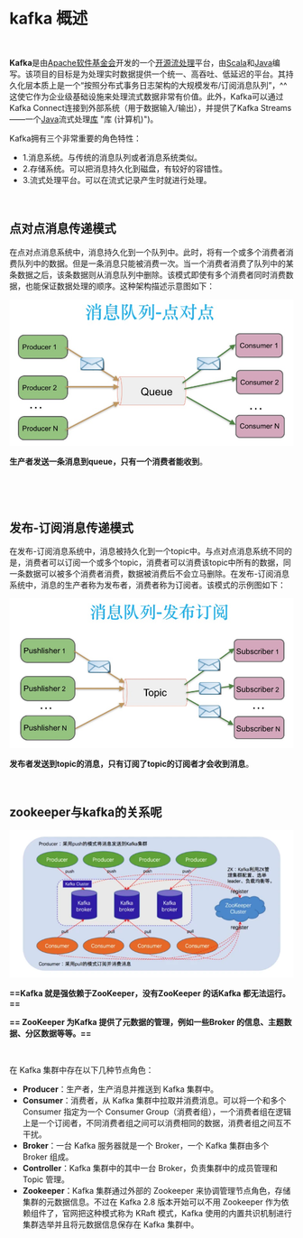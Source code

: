 # kafka 概述

‍

**Kafka**是由[Apache软件基金会](https://zh.wikipedia.org/wiki/Apache%E8%BD%AF%E4%BB%B6%E5%9F%BA%E9%87%91%E4%BC%9A "Apache软件基金会")开发的一个[开源](https://zh.wikipedia.org/wiki/%E5%BC%80%E6%BA%90 "开源")​[流处理](https://zh.wikipedia.org/wiki/%E6%B5%81%E5%A4%84%E7%90%86 "流处理")平台，由[Scala](https://zh.wikipedia.org/wiki/Scala "Scala")和[Java](https://zh.wikipedia.org/wiki/Java "Java")编写。该项目的目标是为处理实时数据提供一个统一、高吞吐、低延迟的平台。其持久化层本质上是一个“按照分布式事务日志架构的大规模发布/订阅消息队列”，^^这使它作为企业级基础设施来处理流式数据非常有价值。此外，Kafka可以通过Kafka Connect连接到外部系统（用于数据输入/输出），并提供了Kafka Streams——一个[Java](https://zh.wikipedia.org/wiki/Java "Java")流式处理[库](https://zh.wikipedia.org/wiki/%E5%BA%93_(%E8%AE%A1%E7%AE%97%E6%9C%BA)) "库 (计算机)")。

Kafka拥有三个非常重要的角色特性：

* 1.消息系统。与传统的消息队列或者消息系统类似。
* 2.存储系统。可以把消息持久化到磁盘，有较好的容错性。
* 3.流式处理平台。可以在流式记录产生时就进行处理。

‍

## 点对点消息传递模式

在点对点消息系统中，消息持久化到一个队列中。此时，将有一个或多个消费者消费队列中的数据。但是一条消息只能被消费一次。当一个消费者消费了队列中的某条数据之后，该条数据则从消息队列中删除。该模式即使有多个消费者同时消费数据，也能保证数据处理的顺序。这种架构描述示意图如下：

​![1228818-20180507190326476-771565746](assets/1228818-20180507190326476-771565746-20230621105811-bdm617i.png)​

**生产者发送一条消息到queue，只有一个消费者能收到**。

‍

‍

## 发布-订阅消息传递模式

在发布-订阅消息系统中，消息被持久化到一个topic中。与点对点消息系统不同的是，消费者可以订阅一个或多个topic，消费者可以消费该topic中所有的数据，同一条数据可以被多个消费者消费，数据被消费后不会立马删除。在发布-订阅消息系统中，消息的生产者称为发布者，消费者称为订阅者。该模式的示例图如下：

​![1228818-20180507190443404-1266011458](assets/1228818-20180507190443404-1266011458-20230621105845-ysl97kl.png)​

**发布者发送到topic的消息，只有订阅了topic的订阅者才会收到消息**。

‍

## zookeeper与kafka的关系呢

​​![28b9bda82b84c1d5a3d88217b48ddf71](assets/28b9bda82b84c1d5a3d88217b48ddf71-20230621143519-tey8ifv.webp)​​

**==Kafka 就是强依赖于ZooKeeper，没有ZooKeeper 的话Kafka 都无法运行。==**

**==​ ZooKeeper 为Kafka 提供了元数据的管理，例如一些Broker 的信息、主题数据、分区数据等等。==**

‍

在 Kafka 集群中存在以下几种节点角色：

* **Producer**：生产者，生产消息并推送到 Kafka 集群中。
* **Consumer**：消费者，从 Kafka 集群中拉取并消费消息。可以将一个和多个 Consumer 指定为一个 Consumer Group（消费者组），一个消费者组在逻辑上是一个订阅者，不同消费者组之间可以消费相同的数据，消费者组之间互不干扰。
* **Broker**：一台 Kafka 服务器就是一个 Broker，一个 Kafka 集群由多个 Broker 组成。
* **Controller**：Kafka 集群中的其中一台 Broker，负责集群中的成员管理和 Topic 管理。
* **Zookeeper**：Kafka 集群通过外部的 Zookeeper 来协调管理节点角色，存储集群的元数据信息。不过在 Kafka 2.8 版本开始可以不用 Zookeeper 作为依赖组件了，官网把这种模式称为 KRaft 模式，Kafka 使用的内置共识机制进行集群选举并且将元数据信息保存在 Kafka 集群中。

‍
